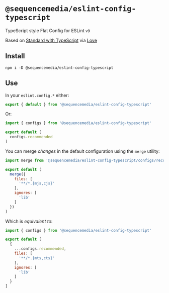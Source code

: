 # `@sequencemedia/eslint-config-typescript`

TypeScript style Flat Config for ESLint `v9`

Based on [Standard with TypeScript](https://github.com/mightyiam/eslint-config-standard-with-typescript) via [Love](https://github.com/mightyiam/eslint-config-love)

## Install

```shell
npm i -D @sequencemedia/eslint-config-typescript
```

## Use

In your `eslint.config.*` either:

```javascript
export { default } from '@sequencemedia/eslint-config-typescript'
```

Or:

```javascript
import { configs } from '@sequencemedia/eslint-config-typescript'

export default [
  configs.recommended
]
```

You can merge _changes_ in the default configuration using the `merge` utility:

```javascript
import merge from '@sequencemedia/eslint-config-typescript/configs/recommended/merge'

export default (
  merge({
    files: [
      '**/*.{mjs,cjs}'
    ],
    ignores: [
      'lib'
    ]
  })
)
```

Which is _equivalent to_:

```javascript
import { configs } from '@sequencemedia/eslint-config-typescript'

export default [
  {
    ...configs.recommended,
    files: [
      '**/*.{mts,cts}'
    ],
    ignores: [
      'lib'
    ]
  }
]
```
